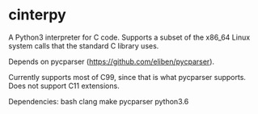 # cinterpy
A Python3 interpreter for C code. Supports a subset of the x86\_64 Linux system calls that the standard C library uses.

Depends on pycparser (https://github.com/eliben/pycparser).

Currently supports most of C99, since that is what pycparser supports. Does not support C11 extensions.

Dependencies:
bash
clang
make
pycparser
python3.6
